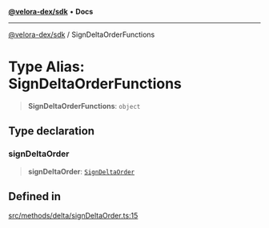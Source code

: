 [**@velora-dex/sdk**](../README.md) • **Docs**

***

[@velora-dex/sdk](../globals.md) / SignDeltaOrderFunctions

# Type Alias: SignDeltaOrderFunctions

> **SignDeltaOrderFunctions**: `object`

## Type declaration

### signDeltaOrder

> **signDeltaOrder**: [`SignDeltaOrder`](../-internal-/type-aliases/SignDeltaOrder.md)

## Defined in

[src/methods/delta/signDeltaOrder.ts:15](https://github.com/paraswap/paraswap-sdk/blob/master/src/methods/delta/signDeltaOrder.ts#L15)
